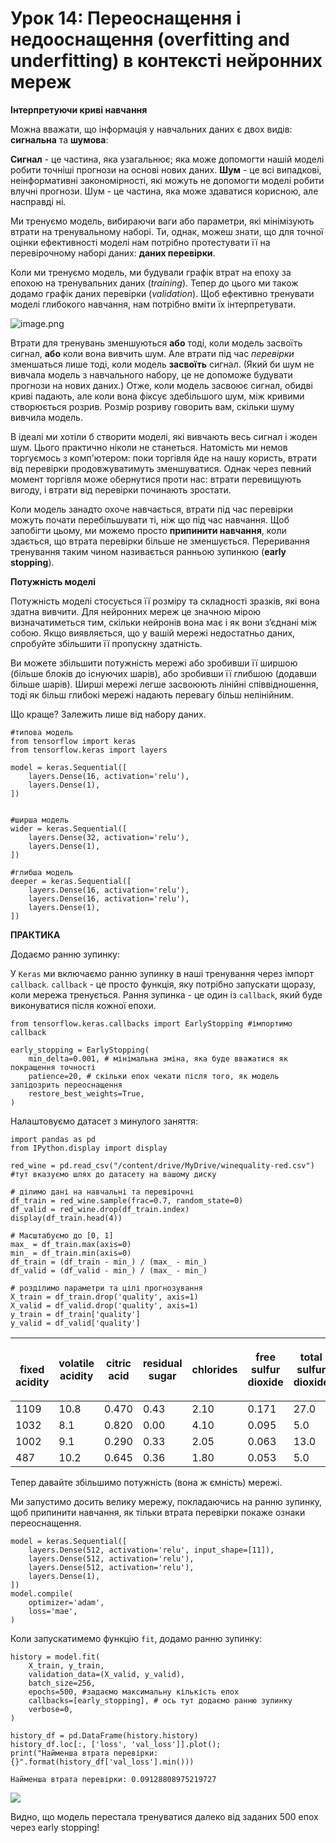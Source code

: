 # Урок 14: Переоснащення і недооснащення (overfitting and underfitting) в контексті нейронних мереж

**Інтерпретуючи криві навчання**

Можна вважати, що інформація у навчальних даних є двох видів: **сигнальна** та **шумова**:

**Сигнал** - це частина, яка узагальнює; яка може допомогти нашій моделі робити точніші прогнози на основі нових даних. **Шум** - це всі випадкові, неінформативні закономірності, які можуть не допомогти моделі робити влучні прогнози. Шум - це частина, яка може здаватися корисною, але насправді ні.

Ми тренуємо модель, вибираючи ваги або параметри, які мінімізують втрати на тренувальному наборі. Ти, однак, можеш знати, що для точної оцінки ефективності моделі нам потрібно протестувати її на перевірочному наборі даних: **даних перевірки**.

Коли ми тренуємо модель, ми будували графік втрат на епоху за епохою на тренувальних даних (_training_). Тепер до цього ми також додамо графік даних перевірки (_validation_). Щоб ефективно тренувати моделі глибокого навчання, нам потрібно вміти їх інтерпретувати.

![image.png](https://firebasestorage.googleapis.com/v0/b/gitbook-x-prod.appspot.com/o/spaces%2F-MbjhfFkYBbYEPTQa-y0-887967055%2Fuploads%2F1BUcJcZLXfQEcdMAVvh9%2Ffile.png?alt=media)

Втрати для тренувань зменшуються **або** тоді, коли модель засвоїть сигнал, **або** коли вона вивчить шум. Але втрати під час _перевірки_ зменшаться лише тоді, коли модель **засвоїть** сигнал. (Який би шум не вивчала модель з навчального набору, це не допоможе будувати прогнози на нових даних.) Отже, коли модель засвоює сигнал, обидві криві падають, але коли вона фіксує здебільшого шум, між кривими створюється розрив. Розмір розриву говорить вам, скільки шуму вивчила модель.

В ідеалі ми хотіли б створити моделі, які вивчають весь сигнал і жоден шум. Цього практично ніколи не станеться. Натомість ми немов торгуємось з комп'ютером: поки торгівля йде на нашу користь, втрати від перевірки продовжуватимуть зменшуватися. Однак через певний момент торгівля може обернутися проти нас: втрати перевищують вигоду, і втрати від перевірки починають зростати.

Коли модель занадто охоче навчається, втрати під час перевірки можуть почати перебільшувати ті, ніж що під час навчання. Щоб запобігти цьому, ми можемо просто **припинити навчання**, коли здається, що втрата перевірки більше не зменшується. Переривання тренування таким чином називається ранньою зупинкою (**early stopping**).

**Потужність моделі**

Потужність моделі стосується її розміру та складності зразків, які вона здатна вивчити. Для нейронних мереж це значною мірою визначатиметься тим, скільки нейронів вона має і як вони з’єднані між собою. Якщо виявляється, що у вашій мережі недостатньо даних, спробуйте збільшити її пропускну здатність.

Ви можете збільшити потужність мережі або зробивши її ширшою (більше блоків до існуючих шарів), або зробивши її глибшою (додавши більше шарів). Ширші мережі легше засвоюють лінійні співвідношення, тоді як більш глибокі мережі надають перевагу більш нелінійним.

Що краще? Залежить лише від набору даних.

```
#типова модель
from tensorflow import keras
from tensorflow.keras import layers

model = keras.Sequential([
    layers.Dense(16, activation='relu'),
    layers.Dense(1),
])


#ширша модель
wider = keras.Sequential([
    layers.Dense(32, activation='relu'),
    layers.Dense(1),
])

#глибша модель
deeper = keras.Sequential([
    layers.Dense(16, activation='relu'),
    layers.Dense(16, activation='relu'),
    layers.Dense(1),
])
```

**ПРАКТИКА**

Додаємо ранню зупинку:

У `Keras` ми включаємо ранню зупинку в наші тренування через імпорт `callback`. `callback` - це просто функція, яку потрібно запускати щоразу, коли мережа тренується. Рання зупинка - це один із `callback`, який буде виконуватися після кожної епохи.

```
from tensorflow.keras.callbacks import EarlyStopping #імпортимо callback

early_stopping = EarlyStopping(
    min_delta=0.001, # мінімальна зміна, яка буде вважатися як покращення точності
    patience=20, # скільки епох чекати після того, як модель запідозрить переоснащення
    restore_best_weights=True,
)
```

Налаштовуємо датасет з минулого заняття:

```
import pandas as pd
from IPython.display import display

red_wine = pd.read_csv("/content/drive/MyDrive/winequality-red.csv") #тут вказуємо шлях до датасету на вашому диску

# ділимо дані на навчальні та перевірочні
df_train = red_wine.sample(frac=0.7, random_state=0)
df_valid = red_wine.drop(df_train.index)
display(df_train.head(4))

# Масштабуємо дo [0, 1]
max_ = df_train.max(axis=0)
min_ = df_train.min(axis=0)
df_train = (df_train - min_) / (max_ - min_)
df_valid = (df_valid - min_) / (max_ - min_)

# розділимо параметри та цілі прогнозування
X_train = df_train.drop('quality', axis=1)
X_valid = df_valid.drop('quality', axis=1)
y_train = df_train['quality']
y_valid = df_valid['quality']
```



| <p><br>fixed acidity</p> | volatile acidity | citric acid | residual sugar | chlorides | free sulfur dioxide | total sulfur dioxide | density | pH      | sulphates | alcohol | quality |   |
| ------------------------ | ---------------- | ----------- | -------------- | --------- | ------------------- | -------------------- | ------- | ------- | --------- | ------- | ------- | - |
| 1109                     | 10.8             | 0.470       | 0.43           | 2.10      | 0.171               | 27.0                 | 66.0    | 0.99820 | 3.17      | 0.76    | 10.8    | 6 |
| 1032                     | 8.1              | 0.820       | 0.00           | 4.10      | 0.095               | 5.0                  | 14.0    | 0.99854 | 3.36      | 0.53    | 9.6     | 5 |
| 1002                     | 9.1              | 0.290       | 0.33           | 2.05      | 0.063               | 13.0                 | 27.0    | 0.99516 | 3.26      | 0.84    | 11.7    | 7 |
| 487                      | 10.2             | 0.645       | 0.36           | 1.80      | 0.053               | 5.0                  | 14.0    | 0.99820 | 3.17      | 0.42    | 10.0    | 6 |

Тепер давайте збільшимо потужність (вона ж ємність) мережі.

Ми запустимо досить велику мережу, покладаючись на ранню зупинку, щоб припинити навчання, як тільки втрата перевірки покаже ознаки переоснащення.

```
model = keras.Sequential([
    layers.Dense(512, activation='relu', input_shape=[11]),
    layers.Dense(512, activation='relu'),
    layers.Dense(512, activation='relu'),
    layers.Dense(1),
])
model.compile(
    optimizer='adam',
    loss='mae',
)
```

&#x20;Коли запускатимемо функцію `fit`, додамо ранню зупинку:

```
history = model.fit(
    X_train, y_train,
    validation_data=(X_valid, y_valid),
    batch_size=256,
    epochs=500, #задаємо максимальну кількість епох
    callbacks=[early_stopping], # ось тут додаємо ранню зупинку
    verbose=0,  
)

history_df = pd.DataFrame(history.history)
history_df.loc[:, ['loss', 'val_loss']].plot();
print("Найменша втрата перевірки: {}".format(history_df['val_loss'].min()))
```

```
Найменша втрата перевірки: 0.09128808975219727
```

![](https://firebasestorage.googleapis.com/v0/b/gitbook-x-prod.appspot.com/o/spaces%2F-MbjhfFkYBbYEPTQa-y0-887967055%2Fuploads%2FidcZHhxFhSi29HfVPdAx%2Ffile.png?alt=media)

Видно, що модель перестала тренуватися далеко від заданих 500 епох через early stopping!
